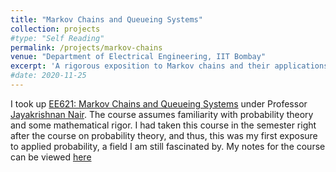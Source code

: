 ```yaml
---
title: "Markov Chains and Queueing Systems"
collection: projects
#type: "Self Reading"
permalink: /projects/markov-chains
venue: "Department of Electrical Engineering, IIT Bombay"
excerpt: 'A rigorous exposition to Markov chains and their applications in queueing theory'
#date: 2020-11-25
---
```


I took up [EE621: Markov Chains and Queueing Systems](https://www.ee.iitb.ac.in/web/academics/courses/EE621) under Professor [Jayakrishnan Nair](https://www.ee.iitb.ac.in/~jayakrishnan.nair/). The course assumes familiarity with probability theory and some mathematical rigor. I had taken this course in the semester right after the course on probability theory, and thus, this was my first exposure to applied probability, a field I am still fascinated by. My notes for the course can be viewed [here](https://ishankapnadak.github.io/files/markov-chains.pdf)